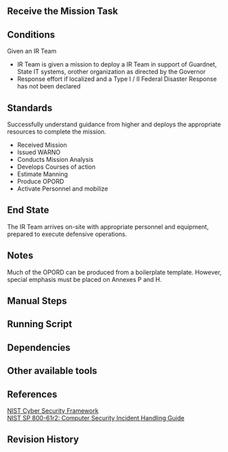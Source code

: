 ## Receive the Mission Task  


## Conditions  
Given an IR Team

* IR Team is given a mission to deploy a IR Team in support of Guardnet, State IT systems, orother organization as directed by the Governor  
* Response effort if localized and a Type I / II Federal Disaster Response has not been declared  


## Standards  
Successfully understand guidance from higher and deploys the appropriate resources to complete the mission.  

* Received Mission  
* Issued WARNO  
* Conducts Mission Analysis  
* Develops Courses of action  
* Estimate Manning  
* Produce OPORD  
* Activate Personnel and mobilize  

## End State  
The IR Team arrives on-site with appropriate personnel and equipment, prepared to execute defensive operations.  


## Notes
Much of the OPORD can be produced from a boilerplate template. However, special emphasis must be placed on Annexes P and H.  


## Manual Steps  


## Running Script  


## Dependencies  


## Other available tools  


## References  
[NIST Cyber Security Framework](https://www.nist.gov/cyberframework)  
[NIST SP 800-61r2: Computer Security Incident Handling Guide](http://nvlpubs.nist.gov/nistpubs/SpecialPublications/NIST.SP.800-61r2.pdf)  

## Revision History  
